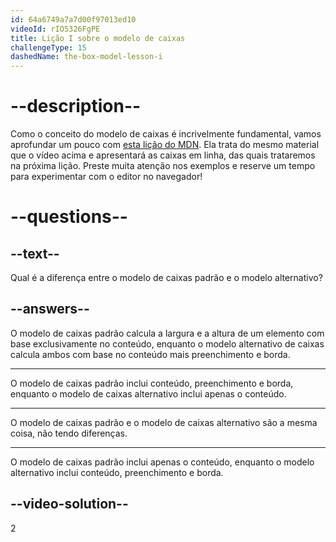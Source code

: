 ```yaml
---
id: 64a6749a7a7d00f97013ed10
videoId: rIO5326FgPE
title: Lição I sobre o modelo de caixas
challengeType: 15
dashedName: the-box-model-lesson-i
--- 
```

# --description--

Como o conceito do modelo de caixas é incrivelmente fundamental, vamos aprofundar um pouco com <a href="https://developer.mozilla.org/en-US/docs/Learn/CSS/Building_blocks/The_box_model#what_is_the_css_box_model" target="_blank">esta lição do MDN</a>. Ela trata do mesmo material que o vídeo acima e apresentará as caixas em linha, das quais trataremos na próxima lição. Preste muita atenção nos exemplos e reserve um tempo para experimentar com o editor no navegador!

# --questions--

## --text--

Qual é a diferença entre o modelo de caixas padrão e o modelo alternativo?

## --answers--

O modelo de caixas padrão calcula a largura e a altura de um elemento com base exclusivamente no conteúdo, enquanto o modelo alternativo de caixas calcula ambos com base no conteúdo mais preenchimento e borda.

---

O modelo de caixas padrão inclui conteúdo, preenchimento e borda, enquanto o modelo de caixas alternativo inclui apenas o conteúdo.

---

O modelo de caixas padrão e o modelo de caixas alternativo são a mesma coisa, não tendo diferenças.

---

O modelo de caixas padrão inclui apenas o conteúdo, enquanto o modelo alternativo inclui conteúdo, preenchimento e borda.

## --video-solution--

2
